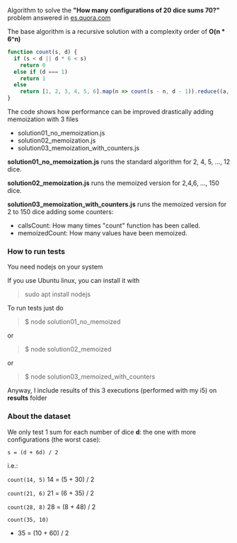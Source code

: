 Algorithm to solve the **"How many configurations of 20 dice sums 70?"** problem answered in [es.quora.com](https://qr.ae/pGB07a)

The base algorithm is a recursive solution with a complexity order of **O(n * 6^n)**

```javascript
function count(s, d) {
  if (s < d || d * 6 < s)
    return 0
  else if (d === 1)
    return 1
  else
    return [1, 2, 3, 4, 5, 6].map(n => count(s - n, d - 1)).reduce((a, b) => a + b)
}
```

The code shows how performance can be improved drastically adding memoization with 3 files

* solution01_no_memoization.js
* solution02_memoization.js
* solution03_memoization_with_counters.js

**solution01_no_memoization.js**  runs the standard algorithm for 2, 4, 5, ..., 12 dice.

**solution02_memoization.js** runs the memoized version for 2,4,6, ..., 150 dice.

**solution03_memoization_with_counters.js** runs the memoized version for 2 to 150 dice adding some counters:

* callsCount:  How many times "count" function has been called.
* memoizedCount: How many values have been memoized.

### How to run tests

You need nodejs on your system

If you use Ubuntu linux, you can install it with

> sudo apt install nodejs

To run tests just do

> $ node solution01_no_memoized

or

> $ node solution02_memoized

or

> $ node solution03_memoized_with_counters

Anyway,  I include results of this 3 executions (performed with my i5) on **results** folder


### About the dataset

We only test 1 sum for each number of dice **d**: the one with more configurations (the worst case): 

`s = (d + 6d) / 2`

i.e.:

`count(14, 5)`
14 = (5 + 30) / 2

`count(21, 6)`
21 = (6 + 35) / 2

`count(28, 8)`
28 = (8 + 48) / 2

`count(35, 10)`
* 35 = (10 + 60) / 2
